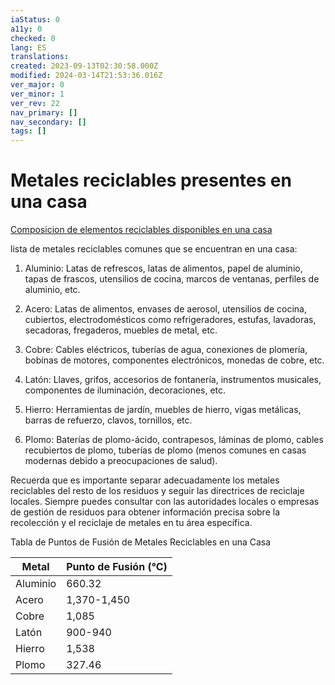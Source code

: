 ```yaml
---
iaStatus: 0
a11y: 0
checked: 0
lang: ES
translations: 
created: 2023-09-13T02:30:58.000Z
modified: 2024-03-14T21:53:36.016Z
ver_major: 0
ver_minor: 1
ver_rev: 22
nav_primary: []
nav_secondary: []
tags: []
---
```

# Metales reciclables presentes en una casa

[Composicion de elementos reciclables disponibles en una casa]()

lista de metales reciclables comunes que se encuentran en una casa:

1. Aluminio: Latas de refrescos, latas de alimentos, papel de aluminio, tapas de frascos, utensilios de cocina, marcos de ventanas, perfiles de aluminio, etc.
    
2. Acero: Latas de alimentos, envases de aerosol, utensilios de cocina, cubiertos, electrodomésticos como refrigeradores, estufas, lavadoras, secadoras, fregaderos, muebles de metal, etc.
    
3. Cobre: Cables eléctricos, tuberías de agua, conexiones de plomería, bobinas de motores, componentes electrónicos, monedas de cobre, etc.
    
4. Latón: Llaves, grifos, accesorios de fontanería, instrumentos musicales, componentes de iluminación, decoraciones, etc.
    
5. Hierro: Herramientas de jardín, muebles de hierro, vigas metálicas, barras de refuerzo, clavos, tornillos, etc.
    
6. Plomo: Baterías de plomo-ácido, contrapesos, láminas de plomo, cables recubiertos de plomo, tuberías de plomo (menos comunes en casas modernas debido a preocupaciones de salud).
    

Recuerda que es importante separar adecuadamente los metales reciclables del resto de los residuos y seguir las directrices de reciclaje locales. Siempre puedes consultar con las autoridades locales o empresas de gestión de residuos para obtener información precisa sobre la recolección y el reciclaje de metales en tu área específica.


Tabla de Puntos de Fusión de Metales Reciclables en una Casa

| Metal    | Punto de Fusión (°C) |
|----------|---------------------|
| Aluminio | 660.32              |
| Acero    | 1,370-1,450         |
| Cobre    | 1,085               |
| Latón    | 900-940             |
| Hierro   | 1,538               |
| Plomo    | 327.46              |

